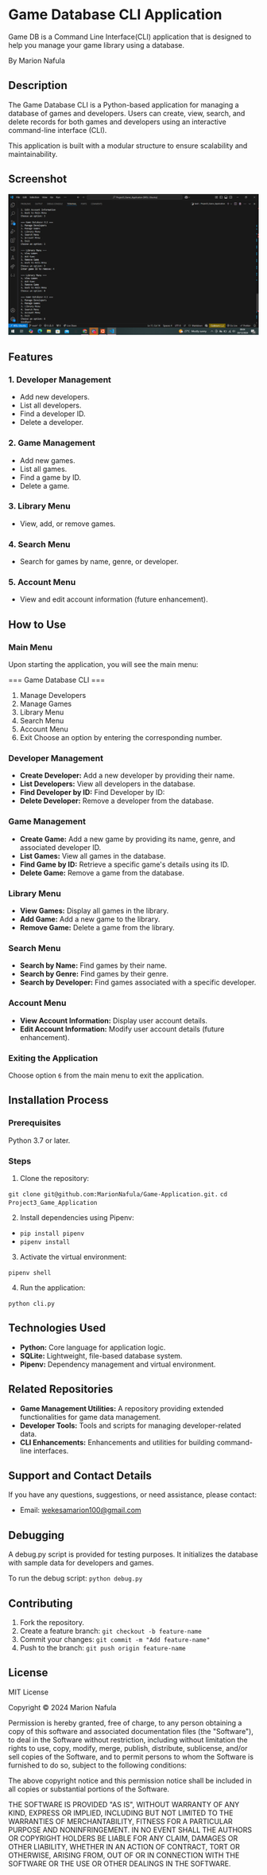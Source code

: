 # Game Database CLI Application
Game DB is a Command Line Interface(CLI) application that is designed to help you manage your game library using a database.

By Marion Nafula

## Description
The Game Database CLI is a Python-based application for managing a database of games and developers. Users can create, view, search, and delete records for both games and developers using an interactive command-line interface (CLI).

This application is built with a modular structure to ensure scalability and maintainability.

## Screenshot
![alt text](image-1.png)

## Features
### 1. Developer Management
 - Add new developers.
 - List all developers.
 - Find a developer ID.
 - Delete a developer.

### 2. Game Management
 - Add new games.
 - List all games.
 - Find a game by ID.
 - Delete a game.

### 3. Library Menu
 - View, add, or remove games.

### 4. Search Menu
 - Search for games by name, genre, or developer.

### 5. Account Menu
 - View and edit account information (future enhancement).

## How to Use
### Main Menu
Upon starting the application, you will see the main menu:

=== Game Database CLI ===
1. Manage Developers
2. Manage Games
3. Library Menu
4. Search Menu
5. Account Menu
6. Exit
Choose an option by entering the corresponding number.

### Developer Management
- **Create Developer:** Add a new developer by providing their name.
- **List Developers:** View all developers in the database.
- **Find Developer by ID:** Find Developer by ID:
- **Delete Developer:** Remove a developer from the database.

### Game Management
- **Create Game:** Add a new game by providing its name, genre, and associated developer ID.
- **List Games:** View all games in the database.
- **Find Game by ID:** Retrieve a specific game's details using its ID.
- **Delete Game:** Remove a game from the database.

### Library Menu
- **View Games:** Display all games in the library.
- **Add Game:** Add a new game to the library.
- **Remove Game:** Delete a game from the library.

### Search Menu
- **Search by Name:** Find games by their name.
- **Search by Genre:** Find games by their genre.
- **Search by Developer:** Find games associated with a specific developer.

### Account Menu
- **View Account Information:** Display user account details.
- **Edit Account Information:** Modify user account details (future enhancement).

### Exiting the Application
Choose option `6` from the main menu to exit the application.

## Installation Process
### Prerequisites
Python 3.7 or later.

### Steps
1. Clone the repository:

`git clone git@github.com:MarionNafula/Game-Application.git.`
`cd Project3_Game_Application`

2. Install dependencies using Pipenv:

- `pip install pipenv`
- `pipenv install`

3. Activate the virtual environment:

`pipenv shell`

4. Run the application:

`python cli.py`

## Technologies Used
- **Python:** Core language for application logic.
- **SQLite:** Lightweight, file-based database system.
- **Pipenv:** Dependency management and virtual environment.

## Related Repositories
- **Game Management Utilities:** A repository providing extended functionalities for game data management.
- **Developer Tools:** Tools and scripts for managing developer-related data.
- **CLI Enhancements:** Enhancements and utilities for building command-line interfaces.

## Support and Contact Details
If you have any questions, suggestions, or need assistance, please contact:
- Email: wekesamarion100@gmail.com

## Debugging
A debug.py script is provided for testing purposes. It initializes the database with sample data for developers and games.

To run the debug script:
`python debug.py`

## Contributing
1. Fork the repository.
2. Create a feature branch:
`git checkout -b feature-name`
3. Commit your changes:
`git commit -m "Add feature-name"`
4. Push to the branch:
`git push origin feature-name`

## License
MIT License

Copyright © 2024 Marion Nafula

Permission is hereby granted, free of charge, to any person obtaining a copy of this software and associated documentation files (the "Software"), to deal in the Software without restriction, including without limitation the rights to use, copy, modify, merge, publish, distribute, sublicense, and/or sell copies of the Software, and to permit persons to whom the Software is furnished to do so, subject to the following conditions:

The above copyright notice and this permission notice shall be included in all copies or substantial portions of the Software.

THE SOFTWARE IS PROVIDED "AS IS", WITHOUT WARRANTY OF ANY KIND, EXPRESS OR IMPLIED, INCLUDING BUT NOT LIMITED TO THE WARRANTIES OF MERCHANTABILITY, FITNESS FOR A PARTICULAR PURPOSE AND NONINFRINGEMENT. IN NO EVENT SHALL THE AUTHORS OR COPYRIGHT HOLDERS BE LIABLE FOR ANY CLAIM, DAMAGES OR OTHER LIABILITY, WHETHER IN AN ACTION OF CONTRACT, TORT OR OTHERWISE, ARISING FROM, OUT OF OR IN CONNECTION WITH THE SOFTWARE OR THE USE OR OTHER DEALINGS IN THE SOFTWARE.




